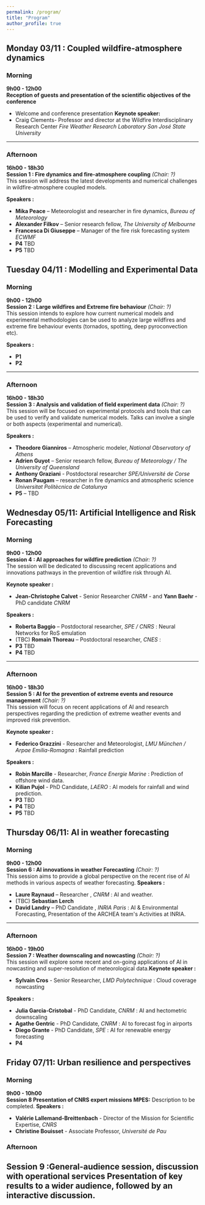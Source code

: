 ```yaml
---
permalink: /program/
title: "Program"
author_profile: true
---
```

## Monday 03/11 : Coupled wildfire-atmosphere  dynamics

### Morning
**9h00 - 12h00**  
**Reception of guests and presentation of the scientific objectives of the conference**
- Welcome and conference presentation
**Keynote speaker:**  
- Craig Clements- Professor and director at the Wildfire Interdisciplinary Research Center  *Fire Weather Research Laboratory San José State University*

---
### Afternoon
**16h00 - 18h30**  
**Session 1 : Fire dynamics and fire-atmosphere coupling** *(Chair: ?)*  
This session will address the latest developments and numerical challenges in wildfire-atmosphere coupled models.

**Speakers :**  
- **Mika Peace** – Meteorologist and researcher in fire dynamics, *Bureau of Meteorology*
- **Alexander Filkov** – Senior research fellow, *The University of Melbourne* 
- **Francesca Di Giuseppe** – Manager of the fire risk forecasting system *ECWMF*
- **P4** TBD
- **P5** TBD


## Tuesday 04/11 : Modelling and Experimental Data

### Morning
**9h00 - 12h00**  
**Session 2 : Large wildfires and Extreme fire behaviour** *(Chair: ?)*  
This session intends to explore how current numerical models and experimental methodologies can be used to analyze large wildfires and extreme fire behaviour events (tornados, spotting, deep pyroconvection etc).

**Speakers :**  
- **P1** 
- **P2**

---

### Afternoon
**16h00 - 18h30**  
**Session 3 : Analysis and validation of field experiment data** *(Chair: ?)*  
This session will be focused on  experimental protocols and tools that can be used to verify and validate numerical models. Talks can involve a single or both aspects (experimental and numerical).

**Speakers :**  
- **Theodore Gianniros** – Atmospheric modeler, *National Observatory of Athens*
- **Adrien Guyot** – Senior research fellow, *Bureau of Meteorology / The University of Queensland* 
- **Anthony Graziani** - Postdoctoral researcher *SPE/Université de Corse*
- **Ronan Paugam** – researcher in fire dynamics and atmospheric science *Universitat Politècnica de Catalunya*
- **P5** – TBD

## Wednesday 05/11: Artificial Intelligence and Risk Forecasting

### Morning
**9h00 - 12h00**  
**Session 4 : AI approaches for wildfire prediction** *(Chair: ?)*  
The session will be dedicated to discussing recent applications and innovations pathways in the prevention of wildfire risk through AI.

**Keynote speaker :**  
- **Jean-Christophe Calvet** - Senior Researcher *CNRM* - and **Yann Baehr** -PhD candidate *CNRM*

**Speakers :**  
-  **Roberta Baggio** – Postdoctoral researcher, *SPE / CNRS* : Neural Networks for RoS emulation
- (TBC) **Romain Thoreau** – Postdoctoral researcher, *CNES* : 
- **P3** TBD  
- **P4** TBD

---

### Afternoon
**16h00 - 18h30**  
**Session 5 : AI for the prevention of extreme events and resource management** *(Chair: ?)*  
This session will focus on recent applications of AI and research perspectives regarding the prediction of extreme weather events and improved risk prevention.

**Keynote speaker :**  
- **Federico Grazzini** - Researcher and Meteorologist, *LMU München / Arpae Emilia-Romagna* : Rainfall prediction

**Speakers :**  
- **Robin Marcille** - Researcher, *France Energie Marine* : Prediction of offshore wind data.
- **Kilian Pujol** - PhD Candidate, *LAERO* : AI models for rainfall and wind prediction.
-  **P3** TBD
-  **P4** TBD
-  **P5** TBD


## Thursday 06/11: AI in weather forecasting

### Morning
**9h00 - 12h00**  
**Session 6 : AI innovations in weather Forecasting** *(Chair: ?)*  
This session aims to provide a global perspective on the recent rise of AI methods in various aspects of weather forecasting. **Speakers :**  
- **Laure Raynaud** – Researcher , *CNRM* : AI and weather.
- (TBC) **Sebastian Lerch** 
- **David Landry** – PhD Candidate , *INRIA Paris* : AI & Environmental Forecasting, Presentation of the ARCHEA team's Activities at INRIA.

---

### Afternoon
**16h00 - 19h00**  
**Session 7 : Weather downscaling and nowcasting** *(Chair: ?)*  
This session will explore some recent and on-going applications of AI in nowcasting and super-resolution of meteorological data.**Keynote speaker :**  
- **Sylvain Cros** - Senior Researcher, *LMD Polytechnique* : Cloud coverage nowcasting

**Speakers :**  
- **Julia Garcia-Cristobal** - PhD Candidate, *CNRM* : AI and hectometric downscaling
- **Agathe Gentric** - PhD Candidate, *CNRM* : AI to forecast fog in airports
- **Diego Grante** - PhD Candidate, *SPE* : AI for renewable energy forecasting
- **P4**

## Friday 07/11: Urban resilience and perspectives

### Morning 
**9h00 - 10h00**  
**Session 8 Presentation of CNRS expert missions MPES:**
Description to be completed.
**Speakers :**  
- **Valérie Lallemand-Breittenbach** - Director of the Mission for Scientific Expertise, *CNRS*
- **Christine Bouisset** -  Associate Professor, *Université de Pau*

### Afternoon
**Session 9 :General-audience session, discussion with operational services**
Presentation of key results to a wider audience, followed by an interactive discussion.
---


